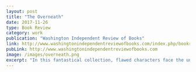 ```yaml
---
layout: post
title: "The Overneath"
date: 2017-11-26
type: Book Review
category: work
publication: "Washington Independent Review of Books"
link: http://www.washingtonindependentreviewofbooks.com/index.php/bookreview/the-overneath
pubLink: http://www.washingtonindependentreviewofbooks.com
image: /images/overneath.png
excerpt: "In this fantastical collection, flawed characters face the unintended consequences of their actions."
---
```

